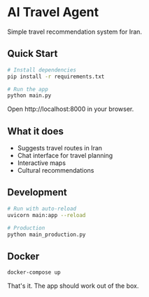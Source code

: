 # AI Travel Agent

Simple travel recommendation system for Iran.

## Quick Start

```bash
# Install dependencies
pip install -r requirements.txt

# Run the app
python main.py
```

Open http://localhost:8000 in your browser.

## What it does

- Suggests travel routes in Iran
- Chat interface for travel planning
- Interactive maps
- Cultural recommendations

## Development

```bash
# Run with auto-reload
uvicorn main:app --reload

# Production
python main_production.py
```

## Docker

```bash
docker-compose up
```

That's it. The app should work out of the box. 